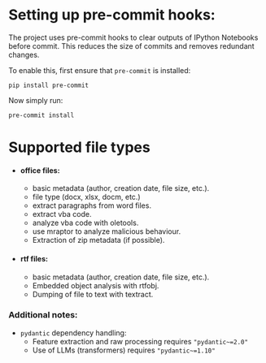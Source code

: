 
# Setting up pre-commit hooks:

The project uses pre-commit hooks to clear outputs of IPython Notebooks before commit.
This reduces the size of commits and removes redundant changes.

To enable this, first ensure that ``pre-commit`` is installed:
```
pip install pre-commit
```
Now simply run:

```
pre-commit install
```

#  Supported file types


- #### office files:
  - basic metadata (author, creation date, file size, etc.).
  - file type (docx, xlsx, docm, etc.)
  - extract paragraphs from word files.
  - extract vba code.
  - analyze vba code with oletools.
  - use mraptor to analyze malicious behaviour.
  - Extraction of zip metadata (if possible).
- #### rtf files:
  - basic metadata (author, creation date, file size, etc.).
  - Embedded object analysis with rtfobj.
  - Dumping of file to text with textract.

### Additional notes:
- ``pydantic`` dependency handling:
  - Feature extraction and raw processing requires ``"pydantic~=2.0"``
  - Use of LLMs (transformers) requires ``"pydantic~=1.10"``